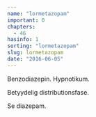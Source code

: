 ```yaml
---
name: "lormetazopam"
important: 0
chapters:
  - 46
hasinfo: 1
sorting: "lormetazopam"
slug: lormetazopam
date: "2016-06-05"
---
```


Benzodiazepin. Hypnotikum.

Betyydelig distributionsfase.

Se diazepam.
